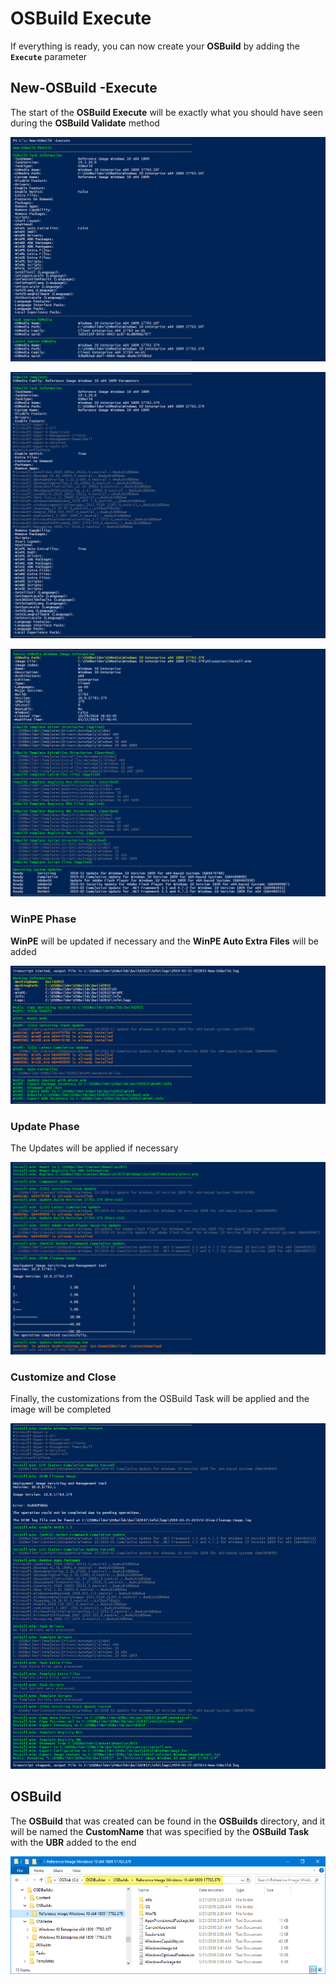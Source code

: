 # OSBuild Execute

If everything is ready, you can now create your **OSBuild** by adding the **`Execute`** parameter

## New-OSBuild -Execute

The start of the **OSBuild Execute** will be exactly what you should have seen during the **OSBuild Validate** method

![](../../../../.gitbook/assets/image%20%2812%29.png)

![](../../../../.gitbook/assets/image%20%2847%29.png)

![](../../../../.gitbook/assets/image%20%28147%29.png)

### WinPE Phase

**WinPE** will be updated if necessary and the **WinPE Auto Extra Files** will be added

![](../../../../.gitbook/assets/image%20%2849%29.png)

### Update Phase

The Updates will be applied if necessary

![](../../../../.gitbook/assets/image%20%2855%29.png)

### Customize and Close

Finally, the customizations from the OSBuild Task will be applied and the image will be completed

![](../../../../.gitbook/assets/image%20%2810%29.png)

## OSBuild

The **OSBuild** that was created can be found in the **OSBuilds** directory, and it will be named the **CustomName** that was specified by the **OSBuild Task** with the **UBR** added to the end

![](../../../../.gitbook/assets/image%20%2843%29.png)



